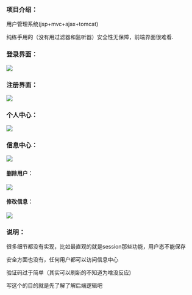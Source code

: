 ### 项目介绍：

用户管理系统(jsp+mvc+ajax+tomcat)

纯练手用的（没有用过滤器和监听器）安全性无保障，前端界面很难看.

### 登录界面：

![](http://skymee.top/wp-content/uploads/2022/04/image-20220423160438522-1.png)

### 注册界面：

![](http://skymee.top/wp-content/uploads/2022/04/image-20220423160517877-1.png)

### 个人中心：
![](http://skymee.top/wp-content/uploads/2022/04/image-20220423162137624-1.png)


### 信息中心：
![](http://skymee.top/wp-content/uploads/2022/04/image-20220423162159470.png)


#### 删除用户：

![](http://skymee.top/wp-content/uploads/2022/04/image-20220423162328187.png)

#### 修改信息：
![](http://skymee.top/wp-content/uploads/2022/04/image-20220423162437483.png)


### 说明：

很多细节都没有实现，比如最直观的就是session那些功能，用户态不能保存

安全方面也没有，任何用户都可以访问信息中心

验证码过于简单（其实可以刷新的不知道为啥没反应)

写这个的目的就是先了解了解后端逻辑吧
